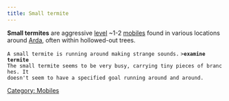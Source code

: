 ```yaml
---
title: Small termite
---
```


**Small termites** are aggressive [level](level "wikilink") ~1-2
[mobiles](mobile "wikilink") found in various locations around
[Arda](Arda "wikilink"), often within hollowed-out trees.

`A small termite is running around making strange sounds.`
`>`**`examine termite`**
`The small termite seems to be very busy, carrying tiny pieces of branches. It`
`doesn't seem to have a specified goal running around and around.`

[Category: Mobiles](Category:_Mobiles "wikilink")